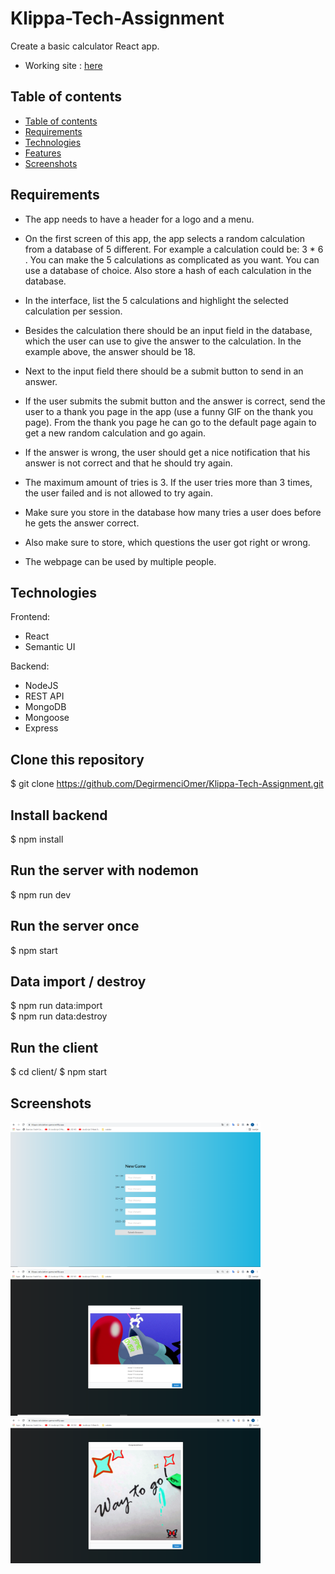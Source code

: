 # 




# Klippa-Tech-Assignment

Create a basic calculator React app.

- Working site : [here](https://klippa-calculation-game.netlify.app/)

## Table of contents

- [Table of contents](#table-of-contents)
- [Requirements](#requirements)
- [Technologies](#technologies)
- [Features](#features)
- [Screenshots](#screenshots)

## Requirements

- The app needs to have a header for a logo and a menu.
- On the first screen of this app, the app selects a random calculation from a database of 5 different. For example a calculation could be: 3 \* 6 . You can make the 5 calculations as complicated as you want. You can use a database of choice. Also store a hash of each calculation in the database.

- In the interface, list the 5 calculations and highlight the selected calculation per session.
- Besides the calculation there should be an input field in the database, which the user can use to give the answer to the calculation. In the example above, the answer should be 18.
- Next to the input field there should be a submit button to send in an answer.

- If the user submits the submit button and the answer is correct, send the user to a thank you page in the app (use a funny GIF on the thank you page). From the thank you page he can go to the default page again to get a new random calculation and go again.

- If the answer is wrong, the user should get a nice notification that his answer is not correct and that he should try again.
- The maximum amount of tries is 3. If the user tries more than 3 times, the user failed and is not allowed to try again.
- Make sure you store in the database how many tries a user does before he gets the answer correct.
- Also make sure to store, which questions the user got right or wrong.
- The webpage can be used by multiple people.

## Technologies

Frontend:

- React
- Semantic UI

Backend:

- NodeJS
- REST API
- MongoDB
- Mongoose
- Express

## Clone this repository

\$ git clone https://github.com/DegirmenciOmer/Klippa-Tech-Assignment.git

## Install backend
\$ npm install

## Run the server with nodemon
\$ npm run dev

## Run the server once
\$ npm start

## Data import / destroy
\$ npm run data:import
<br/>
\$ npm run data:destroy

## Run the client
\$ cd client/
\$ npm start

## Screenshots

<img src="./client/public/image.PNG" width="400" />
<br/>

<img src="./client/public/image2.PNG" width="400" />
<br/>

<img src="./client/public/image3.PNG" width="400" />
<br/>




